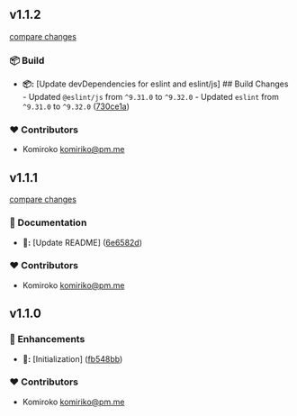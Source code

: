 
## v1.1.2

[compare changes](https://github.com/NowaraJS/error/compare/v1.1.1...v1.1.2)

### 📦 Build

- **📦:** [Update devDependencies for eslint and eslint/js] ## Build Changes - Updated `@eslint/js` from `^9.31.0` to `^9.32.0` - Updated `eslint` from `^9.31.0` to `^9.32.0` ([730ce1a](https://github.com/NowaraJS/error/commit/730ce1a))

### ❤️ Contributors

- Komiroko <komiriko@pm.me>

## v1.1.1

[compare changes](https://github.com/NowaraJS/error/compare/v1.1.0...v1.1.1)

### 📖 Documentation

- **📖:** [Update README] ([6e6582d](https://github.com/NowaraJS/error/commit/6e6582d))

### ❤️ Contributors

- Komiroko <komiriko@pm.me>

## v1.1.0


### 🚀 Enhancements

- **🚀:** [Initialization] ([fb548bb](https://github.com/NowaraJS/error/commit/fb548bb))

### ❤️ Contributors

- Komiroko <komiriko@pm.me>

